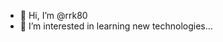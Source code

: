 - 👋 Hi, I’m @rrk80
- 👀 I’m interested in  learning new technologies...
<!---
- 🌱 I’m currently learning cloud based technologies
- 💞️ I’m looking to collaborate on ...
- 📫 How to reach me ...
--->
<!---
rrk80/rrk80 is a ✨ special ✨ repository because its `README.md` (this file) appears on your GitHub profile.
You can click the Preview link to take a look at your changes.
--->
